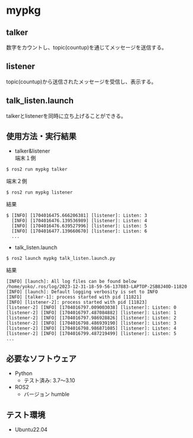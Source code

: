 # mypkg

## talker
数字をカウントし、topic(countup)を通じてメッセージを送信する。

## listener
topic(countup)から送信されたメッセージを受信し、表示する。

## talk_listen.launch
talkerとlistenerを同時に立ち上げることができる。

## 使用方法・実行結果
* talker&listener  
端末１側
```
$ ros2 run mypkg talker
```
端末２側
```
$ ros2 run mypkg listener
```
結果
```
$ [INFO] [1704016475.666206381] [listener]: Listen: 3
  [INFO] [1704016476.139536989] [listener]: Listen: 4
  [INFO] [1704016476.639527996] [listener]: Listen: 5
  [INFO] [1704016477.139660670] [listener]: Listen: 6
  ...
```
* talk_listen.launch
```
$ ros2 launch mypkg talk_listen.launch.py
```
結果
```
[INFO] [launch]: All log files can be found below /home/yoko/.ros/log/2023-12-31-18-59-56-137883-LAPTOP-2SB8J40D-11820
[INFO] [launch]: Default logging verbosity is set to INFO
[INFO] [talker-1]: process started with pid [11821]
[INFO] [listener-2]: process started with pid [11823]
[listener-2] [INFO] [1704016797.009003038] [listener]: Listen: 0
[listener-2] [INFO] [1704016797.487084882] [listener]: Listen: 1
[listener-2] [INFO] [1704016797.986928826] [listener]: Listen: 2
[listener-2] [INFO] [1704016798.486939190] [listener]: Listen: 3
[listener-2] [INFO] [1704016798.986871085] [listener]: Listen: 4
[listener-2] [INFO] [1704016799.487219499] [listener]: Listen: 5
...
```

## 必要なソフトウェア
* Python
  * テスト済み: 3.7〜3.10
* ROS2
  * バージョン humble

## テスト環境
* Ubuntu22.04

